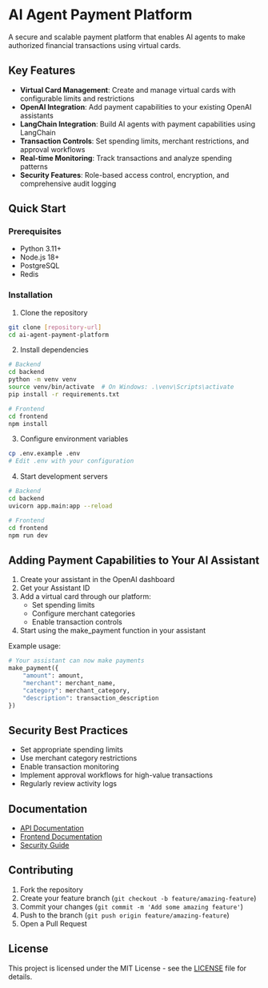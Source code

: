 # AI Agent Payment Platform

A secure and scalable payment platform that enables AI agents to make authorized financial transactions using virtual cards.

## Key Features

- **Virtual Card Management**: Create and manage virtual cards with configurable limits and restrictions
- **OpenAI Integration**: Add payment capabilities to your existing OpenAI assistants
- **LangChain Integration**: Build AI agents with payment capabilities using LangChain
- **Transaction Controls**: Set spending limits, merchant restrictions, and approval workflows
- **Real-time Monitoring**: Track transactions and analyze spending patterns
- **Security Features**: Role-based access control, encryption, and comprehensive audit logging

## Quick Start

### Prerequisites
- Python 3.11+
- Node.js 18+
- PostgreSQL
- Redis

### Installation

1. Clone the repository
```bash
git clone [repository-url]
cd ai-agent-payment-platform
```

2. Install dependencies
```bash
# Backend
cd backend
python -m venv venv
source venv/bin/activate  # On Windows: .\venv\Scripts\activate
pip install -r requirements.txt

# Frontend
cd frontend
npm install
```

3. Configure environment variables
```bash
cp .env.example .env
# Edit .env with your configuration
```

4. Start development servers
```bash
# Backend
cd backend
uvicorn app.main:app --reload

# Frontend
cd frontend
npm run dev
```

## Adding Payment Capabilities to Your AI Assistant

1. Create your assistant in the OpenAI dashboard
2. Get your Assistant ID
3. Add a virtual card through our platform:
   - Set spending limits
   - Configure merchant categories
   - Enable transaction controls
4. Start using the make_payment function in your assistant

Example usage:
```python
# Your assistant can now make payments
make_payment({
    "amount": amount,
    "merchant": merchant_name,
    "category": merchant_category,
    "description": transaction_description
})
```

## Security Best Practices

- Set appropriate spending limits
- Use merchant category restrictions
- Enable transaction monitoring
- Implement approval workflows for high-value transactions
- Regularly review activity logs

## Documentation

- [API Documentation](docs/api/README.md)
- [Frontend Documentation](docs/frontend/README.md)
- [Security Guide](docs/security-guide.md)

## Contributing

1. Fork the repository
2. Create your feature branch (`git checkout -b feature/amazing-feature`)
3. Commit your changes (`git commit -m 'Add some amazing feature'`)
4. Push to the branch (`git push origin feature/amazing-feature`)
5. Open a Pull Request

## License

This project is licensed under the MIT License - see the [LICENSE](LICENSE) file for details.
